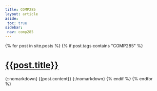 ```yaml
---
title: COMP285
layout: article
aside:
 toc: true
sidebar:
 nav: comp285
---
```

{% for post in site.posts %}
{% if post.tags contains "COMP285" %}
# [{{post.title}}]({{site.baseurl}}{{post.url}})
{::nomarkdown}
{{post.content}}
{:/nomarkdown}
{% endif %}
{% endfor %}
